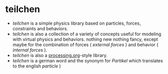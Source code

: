 # teilchen #

* *teilchen* is a simple physics library based on particles, forces, constraints and behaviors. 
* *teilchen* is also a collection of a variety of concepts useful for modeling with virtual physics and behaviors. nothing new nothing fancy, except maybe for the combination of forces ( *external forces* ) and behavior ( *internal forces* ).
* *teilchen* is also a [processing.org](http://processing.org "Processing.org")-style library.
* *teilchen* is a german word and the synonym for *Partikel* which translates to the english *particle*  )
